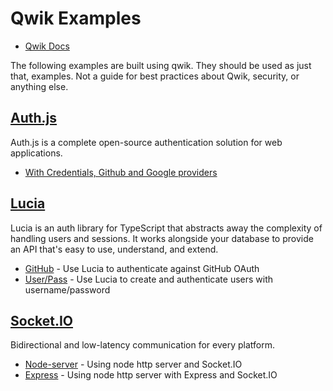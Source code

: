 # Qwik Examples

- [Qwik Docs](https://qwik.builder.io/)

The following examples are built using qwik.  They should be used as just that, examples. Not a guide for best practices about Qwik, security, or anything else.

## [Auth.js](https://authjs.dev/)

Auth.js is a complete open-source authentication solution for web applications.

- [With Credentials, Github and Google providers](authjs/creds-github-google/)

## [Lucia](https://lucia-auth.com/)

Lucia is an auth library for TypeScript that abstracts away the complexity of handling users and sessions. It works alongside your database to provide an API that's easy to use, understand, and extend.

- [GitHub](lucia/github/) - Use Lucia to authenticate against GitHub OAuth
- [User/Pass](lucia/username-and-password/) - Use Lucia to create and authenticate users with username/password

## [Socket.IO](https://socket.io/)

Bidirectional and low-latency communication for every platform.

- [Node-server](socket.io/node-server) - Using node http server and Socket.IO
- [Express](socket.io/express) - Using node http server with Express and Socket.IO